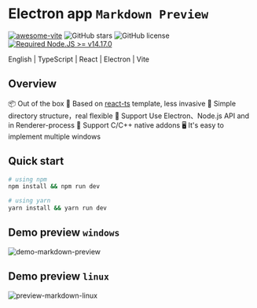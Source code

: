 # Electron app `Markdown Preview`

[![awesome-vite](https://awesome.re/mentioned-badge.svg)](https://github.com/vitejs/awesome-vite)
![GitHub stars](https://img.shields.io/github/stars/LuiSauter/markdown-preview?color=fa6470&style=flat)
![GitHub license](https://img.shields.io/github/license/LuiSauter/markdown-preview?style=flat)
[![Required Node.JS >= v14.17.0](https://img.shields.io/static/v1?label=node&message=%3E=14.17.0&logo=node.js&color=3f893e&style=flat)](https://nodejs.org/about/releases)

English | TypeScript | React | Electron | Vite

## Overview

📦 Out of the box
🎯 Based on [react-ts](https://github.com/vitejs/vite/tree/main/packages/create-vite/template-react-ts) template, less invasive
🌱 Simple directory structure，real flexible
💪 Support Use Electron、Node.js API and in Renderer-process
🔩 Support C/C++ native addons
🖥 It's easy to implement multiple windows

## Quick start

```sh
# using npm
npm install && npm run dev

# using yarn
yarn install && yarn run dev
```

<!-- ## Debug -->

## Demo preview `windows`

![demo-markdown-preview](https://user-images.githubusercontent.com/88288135/178121670-43a89b05-191d-474b-95bf-9a56e10549cd.jpg)

## Demo preview `linux`

![preview-markdown-linux](https://user-images.githubusercontent.com/88288135/178179684-92a2075c-aeae-4e5d-a5db-45769b49d823.jpg)
